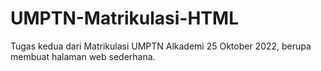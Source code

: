 # UMPTN-Matrikulasi-HTML
Tugas kedua dari Matrikulasi UMPTN Alkademi 25 Oktober 2022, berupa membuat halaman web sederhana.
